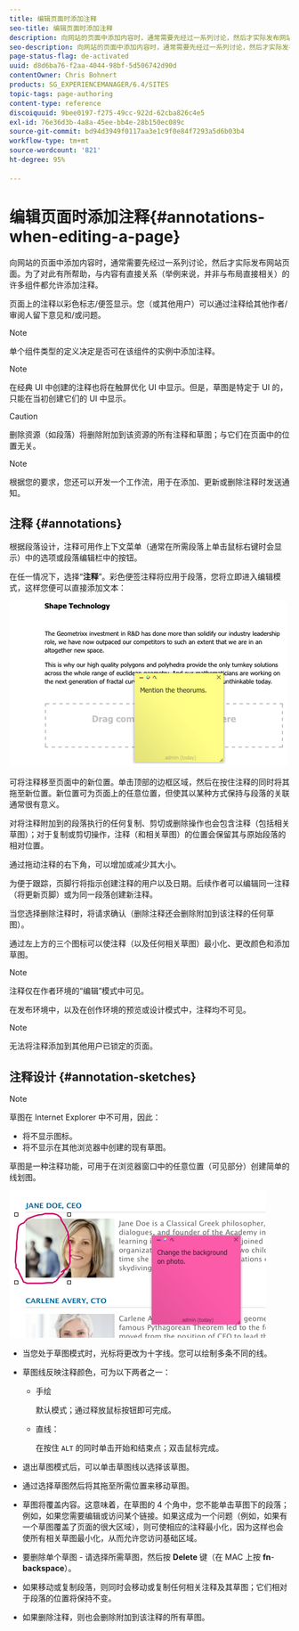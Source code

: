 ```yaml
---
title: 编辑页面时添加注释
seo-title: 编辑页面时添加注释
description: 向网站的页面中添加内容时，通常需要先经过一系列讨论，然后才实际发布网站页面。为了有助于讨论，许多与内容直接相关的组件允许您添加注释。
seo-description: 向网站的页面中添加内容时，通常需要先经过一系列讨论，然后才实际发布网站页面。为了有助于讨论，许多与内容直接相关的组件允许您添加注释。
page-status-flag: de-activated
uuid: d8d6ba76-f2aa-4044-98bf-5d506742d90d
contentOwner: Chris Bohnert
products: SG_EXPERIENCEMANAGER/6.4/SITES
topic-tags: page-authoring
content-type: reference
discoiquuid: 9bee0197-f275-49cc-922d-62cba826c4e5
exl-id: 76e36d3b-4a8a-45ee-bb4e-28b150ec089c
source-git-commit: bd94d3949f0117aa3e1c9f0e84f7293a5d6b03b4
workflow-type: tm+mt
source-wordcount: '821'
ht-degree: 95%

---
```


# 编辑页面时添加注释{#annotations-when-editing-a-page}

向网站的页面中添加内容时，通常需要先经过一系列讨论，然后才实际发布网站页面。为了对此有所帮助，与内容有直接关系（举例来说，并非与布局直接相关）的许多组件都允许添加注释。

页面上的注释以彩色标志/便签显示。您（或其他用户）可以通过注释给其他作者/审阅人留下意见和/或问题。

>[!NOTE]
>
>单个组件类型的定义决定是否可在该组件的实例中添加注释。

>[!NOTE]
>
>在经典 UI 中创建的注释也将在触屏优化 UI 中显示。但是，草图是特定于 UI 的，只能在当初创建它们的 UI 中显示。

>[!CAUTION]
>
>删除资源（如段落）将删除附加到该资源的所有注释和草图；与它们在页面中的位置无关。

>[!NOTE]
>
>根据您的要求，您还可以开发一个工作流，用于在添加、更新或删除注释时发送通知。

## 注释 {#annotations}

根据段落设计，注释可用作上下文菜单（通常在所需段落上单击鼠标右键时会显示）中的选项或段落编辑栏中的按钮。

在任一情况下，选择“**注释**”。彩色便签注释将应用于段落，您将立即进入编辑模式，这样您便可以直接添加文本：

![chlimage_1-137](assets/chlimage_1-137.png)

可将注释移至页面中的新位置。单击顶部的边框区域，然后在按住注释的同时将其拖至新位置。新位置可为页面上的任意位置，但使其以某种方式保持与段落的关联通常很有意义。

对将注释附加到的段落执行的任何复制、剪切或删除操作也会包含注释（包括相关草图）；对于复制或剪切操作，注释（和相关草图）的位置会保留其与原始段落的相对位置。

通过拖动注释的右下角，可以增加或减少其大小。

为便于跟踪，页脚行将指示创建注释的用户以及日期。后续作者可以编辑同一注释（将更新页脚）或为同一段落创建新注释。

当您选择删除注释时，将请求确认（删除注释还会删除附加到该注释的任何草图）。

通过左上方的三个图标可以使注释（以及任何相关草图）最小化、更改颜色和添加草图。

>[!NOTE]
>
>注释仅在作者环境的“编辑”模式中可见。
>
>在发布环境中，以及在创作环境的预览或设计模式中，注释均不可见。

>[!NOTE]
>
>无法将注释添加到其他用户已锁定的页面。


## 注释设计 {#annotation-sketches}

>[!NOTE]
>
>草图在 Internet Explorer 中不可用，因此：
>
>* 将不显示图标。
>* 将不显示在其他浏览器中创建的现有草图。

>



草图是一种注释功能，可用于在浏览器窗口中的任意位置（可见部分）创建简单的线划图。

![chlimage_1-138](assets/chlimage_1-138.png)

* 当您处于草图模式时，光标将更改为十字线。您可以绘制多条不同的线。
* 草图线反映注释颜色，可为以下两者之一：

   * 手绘

      默认模式；通过释放鼠标按钮即可完成。

   * 直线：

      在按住 `ALT` 的同时单击开始和结束点；双击鼠标完成。

* 退出草图模式后，可以单击草图线以选择该草图。
* 通过选择草图然后将其拖至所需位置来移动草图。
* 草图将覆盖内容。这意味着，在草图的 4 个角中，您不能单击草图下的段落；例如，如果您需要编辑或访问某个链接。如果这成为一个问题（例如，如果有一个草图覆盖了页面的很大区域），则可使相应的注释最小化，因为这样也会使所有相关草图最小化，从而允许您访问基础区域。
* 要删除单个草图 - 请选择所需草图，然后按 **Delete** 键（在 MAC 上按 **fn**-**backspace**）。

* 如果移动或复制段落，则同时会移动或复制任何相关注释及其草图；它们相对于段落的位置将保持不变。
* 如果删除注释，则也会删除附加到该注释的所有草图。
